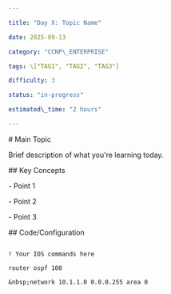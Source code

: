 ```yaml
---

title: "Day X: Topic Name"

date: 2025-09-13

category: "CCNP\_ENTERPRISE"

tags: \["TAG1", "TAG2", "TAG3"]

difficulty: 3

status: "in-progress"

estimated\_time: "2 hours"

---
```




\# Main Topic



Brief description of what you're learning today.



\## Key Concepts

\- Point 1

\- Point 2

\- Point 3



\## Code/Configuration

```ios

! Your IOS commands here

router ospf 100

&nbsp;network 10.1.1.0 0.0.0.255 area 0

